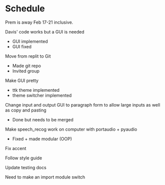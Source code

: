 # Schedule

Prem is away Feb 17-21 inclusive.

Davis' code works but a GUI is needed

- GUI implemented
- GUI fixed

Move from replit to Git

- Made git repo
- Invited group

Make GUI pretty

- ttk theme implemented
- theme switcher implemented

Change input and output GUI to paragraph form to allow large inputs as well as copy and pasting

- Done but needs to be merged

Make speech_recog work on computer with portaudio + pyaudio

- Fixed + made modular (OOP)

Fix accent

Follow style guide

Update testing docs

Need to make an import module switch